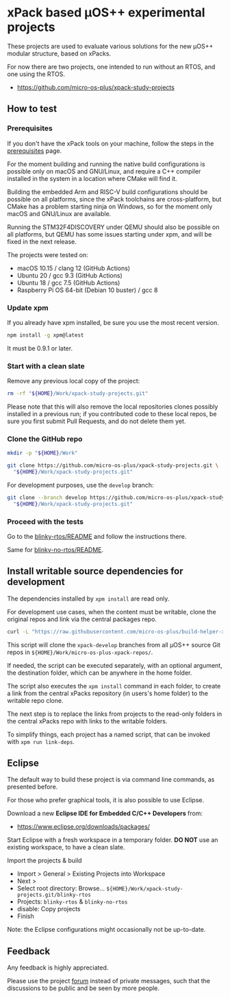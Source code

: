 # xPack based µOS++ experimental projects

These projects are used to evaluate various solutions for the new
µOS++ modular structure, based on xPacks.

For now there are two projects, one intended to run without an RTOS,
and one using the RTOS.

- https://github.com/micro-os-plus/xpack-study-projects

## How to test

### Prerequisites

If you don't have the xPack tools on your machine, follow the steps in the
[prerequisites](https://xpack.github.io/install/) page.

For the moment building and running the native build configurations
is possible only on macOS and GNU/Linux, and require a C++ compiler
installed in the system in a location where CMake will find it.

Building the embedded Arm and RISC-V build configurations should be possible
on all platforms, since the xPack toolchains are cross-platform, but
CMake has a problem starting ninja on Windows, so for the moment only
macOS and GNU/Linux are available.

Running the STM32F4DISCOVERY under QEMU should also be possible on all
platforms, but QEMU has some issues starting under xpm, and will be fixed
in the next release.

The projects were tested on:

- macOS 10.15 / clang 12  (GitHub Actions)
- Ubuntu 20 / gcc 9.3 (GitHub Actions)
- Ubuntu 18 / gcc 7.5 (GitHub Actions)
- Raspberry Pi OS 64-bit (Debian 10 buster) / gcc 8

### Update xpm

If you already have xpm installed, be sure you use the most recent version.

```sh
npm install -g xpm@latest
```

It must be 0.9.1 or later.

### Start with a clean slate

Remove any previous local copy of the project:

```sh
rm -rf "${HOME}/Work/xpack-study-projects.git"
```

Please note that this will also remove the local repositories clones
possibly installed in a previous run;
if you contributed code to these local repos,
be sure you first submit Pull Requests, and
do not delete them yet.

### Clone the GitHub repo

```sh
mkdir -p "${HOME}/Work"

git clone https://github.com/micro-os-plus/xpack-study-projects.git \
  "${HOME}/Work/xpack-study-projects.git"
```

For development purposes, use the `develop` branch:

```sh
git clone --branch develop https://github.com/micro-os-plus/xpack-study-projects.git \
  "${HOME}/Work/xpack-study-projects.git"
```

### Proceed with the tests

Go to the [blinky-rtos/README](blinky-rtos/README.md) and follow the
instructions there.

Same for [blinky-no-rtos/README](blinky-no-rtos/README.md).

## Install writable source dependencies for development

The dependencies installed by `xpm install` are read only.

For development use cases, when the content must be writable, clone
the original repos and link via the central packages repo.

```sh
curl -L "https://raw.githubusercontent.com/micro-os-plus/build-helper-xpack/xpack/scripts/clone-and-link-all-git-repos.sh" | bash
```

This script will clone the `xpack-develop` branches from all µOS++
source Git repos
in `${HOME}/Work/micro-os-plus-xpack-repos/`.

If needed, the script can be executed separately, with an
optional argument, the destination folder, which can be
anywhere in the home folder.

The script also executes the `xpm install` command in each folder,
to create a link from the central xPacks repository
(in users's home folder) to the writable repo clone.

The next step is to replace the links from projects to the
read-only folders in the central xPacks repo with links to the writable
folders.

To simplify things, each project has a named script, that can be
invoked with `xpm run link-deps`.

## Eclipse

The default way to build these project is via command line commands,
as presented before.

For those who prefer graphical tools, it is also possible to use
Eclipse.

Download a new **Eclipse IDE for Embedded C/C++ Developers** from:

- https://www.eclipse.org/downloads/packages/

Start Eclipse with a fresh workspace in a temporary folder. **DO NOT** use
an existing workspace, to have a clean slate.

Import the projects & build

- Import > General > Existing Projects into Workspace
- Next >
- Select root directory: Browse... `${HOME}/Work/xpack-study-projects.git/blinky-rtos`
- Projects: `blinky-rtos` & `blinky-no-rtos`
- disable: Copy projects
- Finish

Note: the Eclipse configurations might occasionally not be up-to-date.

## Feedback

Any feedback is highly appreciated.

Please use the project
[forum](https://www.tapatalk.com/groups/xpack/xpack-based-os-experimental-projects-t116.html)
instead of private messages, such that the
discussions to be public and be seen by more people.
